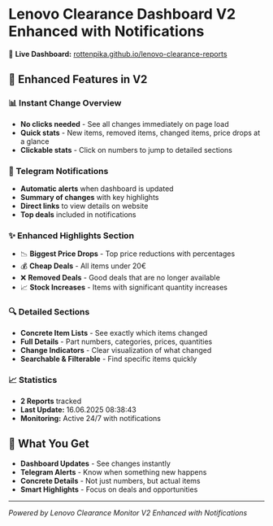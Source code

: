 # Lenovo Clearance Dashboard V2 Enhanced with Notifications

🎯 **Live Dashboard:** [rottenpika.github.io/lenovo-clearance-reports](https://rottenpika.github.io/lenovo-clearance-reports/)

## 🚀 Enhanced Features in V2

### 📊 Instant Change Overview
- **No clicks needed** - See all changes immediately on page load
- **Quick stats** - New items, removed items, changed items, price drops at a glance
- **Clickable stats** - Click on numbers to jump to detailed sections

### 🔔 Telegram Notifications
- **Automatic alerts** when dashboard is updated
- **Summary of changes** with key highlights
- **Direct links** to view details on website
- **Top deals** included in notifications

### ✨ Enhanced Highlights Section
- 📉 **Biggest Price Drops** - Top price reductions with percentages
- 💰 **Cheap Deals** - All items under 20€ 
- ❌ **Removed Deals** - Good deals that are no longer available
- 📈 **Stock Increases** - Items with significant quantity increases

### 🔍 Detailed Sections
- **Concrete Item Lists** - See exactly which items changed
- **Full Details** - Part numbers, categories, prices, quantities
- **Change Indicators** - Clear visualization of what changed
- **Searchable & Filterable** - Find specific items quickly

### 📈 Statistics
- **2 Reports** tracked
- **Last Update:** 16.06.2025 08:38:43
- **Monitoring:** Active 24/7 with notifications

## 🎯 What You Get
- **Dashboard Updates** - See changes instantly
- **Telegram Alerts** - Know when something new happens
- **Concrete Details** - Not just numbers, but actual items
- **Smart Highlights** - Focus on deals and opportunities

---
*Powered by Lenovo Clearance Monitor V2 Enhanced with Notifications*

